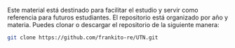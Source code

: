 Este material está destinado para facilitar el estudio y servir como referencia para futuros estudiantes.
El repositorio está organizado por año y materia.
Puedes clonar o descargar el repositorio de la siguiente manera:
```bash
git clone https://github.com/frankito-re/UTN.git